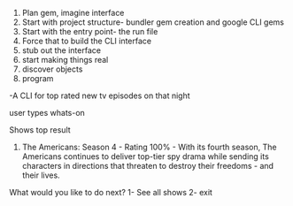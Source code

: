 
1. Plan gem, imagine interface
2. Start with project structure- bundler gem creation and google CLI gems
3. Start with the entry point- the run file
4. Force that to build the CLI interface
5. stub out the interface
6. start making things real
7. discover objects
8. program

-A CLI for top rated new tv episodes on that night

user types whats-on

Shows top result

1. The Americans: Season 4 - Rating 100% - With its fourth season, The Americans continues to deliver top-tier spy drama while sending its characters in directions that threaten to destroy their freedoms - and their lives.

What would you like to do next?
1- See all shows
2- exit
